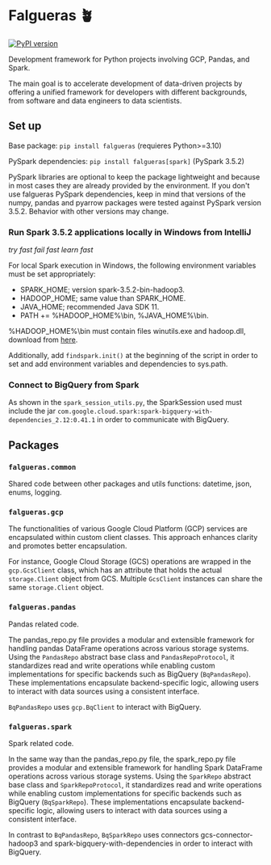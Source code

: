 
# Falgueras 🪴

[![PyPI version](https://img.shields.io/pypi/v/falgueras?color=4CBB17)](https://pypi.org/project/falgueras/)

Development framework for Python projects involving GCP, Pandas, and Spark. 

The main goal is to accelerate development of data-driven projects by offering a unified framework 
for developers with different backgrounds, from software and data engineers to data scientists.

## Set up

Base package: `pip install falgueras` (requieres Python>=3.10)

PySpark dependencies: `pip install falgueras[spark]` (PySpark 3.5.2)

PySpark libraries are optional to keep the package lightweight and because in most cases 
they are already provided by the environment. If you don't use falgueras PySpark
dependencies, keep in mind that versions of the numpy, pandas and pyarrow packages were 
tested against PySpark version 3.5.2. Behavior with other versions may change.

### Run Spark 3.5.2 applications locally in Windows from IntelliJ

_try fast fail fast learn fast_

For local Spark execution in Windows, the following environment variables must be set appropriately: 
- SPARK_HOME; version spark-3.5.2-bin-hadoop3.
- HADOOP_HOME; same value than SPARK_HOME.
- JAVA_HOME; recommended Java SDK 11.
- PATH += %HADOOP_HOME%\bin, %JAVA_HOME%\bin.

%HADOOP_HOME%\bin must contain files winutils.exe and hadoop.dll, download from 
[here](https://github.com/kontext-tech/winutils/blob/master/hadoop-3.3.0/bin).

Additionally, add `findspark.init()` at the beginning of the script in order to set and add 
environment variables and dependencies to sys.path.

### Connect to BigQuery from Spark

As shown in the `spark_session_utils.py`, the SparkSession used must include the jar
`com.google.cloud.spark:spark-bigquery-with-dependencies_2.12:0.41.1` 
in order to communicate with BigQuery.

## Packages

### `falgueras.common`

Shared code between other packages and utils functions: datetime, json, enums, logging.

### `falgueras.gcp`

The functionalities of various Google Cloud Platform (GCP) services are encapsulated within 
custom client classes. This approach enhances clarity and promotes better encapsulation.

For instance, Google Cloud Storage (GCS) operations are wrapped in the `gcp.GcsClient` class,
which has an attribute that holds the actual `storage.Client` object from GCS. Multiple `GcsClient` 
instances can share the same `storage.Client` object.

### `falgueras.pandas`

Pandas related code.

The pandas_repo.py file provides a modular and extensible framework for handling pandas DataFrame operations 
across various storage systems. Using the `PandasRepo` abstract base class and `PandasRepoProtocol`, 
it standardizes read and write operations while enabling custom implementations for specific backends 
such as BigQuery (`BqPandasRepo`). These implementations encapsulate backend-specific logic, allowing 
users to interact with data sources using a consistent interface.

`BqPandasRepo` uses `gcp.BqClient` to interact with BigQuery.

### `falgueras.spark`

Spark related code.

In the same way than the pandas_repo.py file, the spark_repo.py file provides a modular and extensible 
framework for handling Spark DataFrame operations across various storage systems. Using the `SparkRepo` abstract base 
class and `SparkRepoProtocol`, it standardizes read and write operations while enabling custom implementations for 
specific backends such as BigQuery (`BqSparkRepo`). These implementations encapsulate backend-specific logic, allowing
users to interact with data sources using a consistent interface.

In contrast to `BqPandasRepo`, `BqSparkRepo` uses connectors 
gcs-connector-hadoop3 and spark-bigquery-with-dependencies in order to interact with BigQuery.